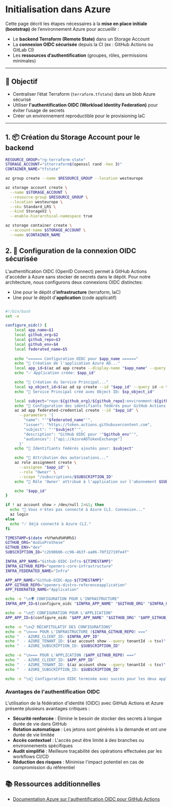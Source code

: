 # Initialisation dans Azure

Cette page décrit les étapes nécessaires à la **mise en place initiale (bootstrap)** de l’environnement Azure pour accueillir :

- Le **backend Terraform (Remote State)** dans un Storage Account
- La **connexion OIDC sécurisée** depuis la CI (ex : GitHub Actions ou GitLab CI)
- Les **ressources d’authentification** (groupes, rôles, permissions minimales)

---

## 🎯 Objectif

- Centraliser l’état Terraform (`terraform.tfstate`) dans un blob Azure sécurisé
- Utiliser **l'authentification OIDC (Workload Identity Federation)** pour éviter l’usage de secrets
- Créer un environnement reproductible pour le provisioning IaC

---

## 1. 📦 Création du Storage Account pour le backend

```bash
RESOURCE_GROUP="rg-terraform-state"
STORAGE_ACCOUNT="stterraform$(openssl rand -hex 3)"
CONTAINER_NAME="tfstate"

az group create --name $RESOURCE_GROUP --location westeurope

az storage account create \
  --name $STORAGE_ACCOUNT \
  --resource-group $RESOURCE_GROUP \
  --location westeurope \
  --sku Standard_LRS \
  --kind StorageV2 \
  --enable-hierarchical-namespace true

az storage container create \
  --account-name $STORAGE_ACCOUNT \
  --name $CONTAINER_NAME
```

## 2. 🔐 Configuration de la connexion OIDC sécurisée

L'authentification OIDC (OpenID Connect) permet à GitHub Actions d'accéder à Azure sans stocker de secrets dans le dépôt.
Pour notre architecture, nous configurons deux connexions OIDC distinctes:
- Une pour le dépôt d'**infrastructure** (terraform, IaC)
- Une pour le dépôt d'**application** (code applicatif)

```bash

#!/bin/bash
set -e  

configure_oidc() {
    local app_name=$1
    local github_org=$2
    local github_repo=$3
    local github_env=$4
    local federated_name=$5
    
    echo "====== Configuration OIDC pour $app_name ======"
    echo "🔄 Création de l'application Azure AD..."
    local app_id=$(az ad app create --display-name "$app_name" --query appId -o tsv)
    echo "✅ Application créée: $app_id"

    echo "🔄 Création du Service Principal..."
    local sp_object_id=$(az ad sp create --id "$app_id" --query id -o tsv)
    echo "👤 Service Principal créé avec Object ID: $sp_object_id"

    local subject="repo:${github_org}/${github_repo}:environment:${github_env}"
    echo "🔄 Configuration des identifiants fédérés pour GitHub Actions..."
    az ad app federated-credential create --id "$app_id" \
      --parameters '{
        "name": "'"$federated_name"'",
        "issuer": "https://token.actions.githubusercontent.com",
        "subject": "'"$subject"'",
        "description": "GitHub OIDC pour '"$github_env"'",
        "audiences": ["api://AzureADTokenExchange"]
      }'
    echo "🔗 Identifiants fédérés ajoutés pour: $subject"

    echo "🔄 Attribution des autorisations..."
    az role assignment create \
      --assignee "$app_id" \
      --role "Owner" \
      --scope "/subscriptions/$SUBSCRIPTION_ID"
    echo "🔑 Rôle 'Owner' attribué à l'application sur l'abonnement $SUBSCRIPTION_ID"

    echo "$app_id"
}

if ! az account show > /dev/null 2>&1; then
  echo "🔐 Vous n'êtes pas connecté à Azure CLI. Connexion..."
  az login
else
  echo "✅ Déjà connecté à Azure CLI."
fi

TIMESTAMP=$(date +%Y%m%d%H%M%S)
GITHUB_ORG="AudioProthese"
GITHUB_ENV="dev"
SUBSCRIPTION_ID="c2b90606-cc96-463f-aa06-70f32719fe4f"

INFRA_APP_NAME="Github-OIDC-Infra-${TIMESTAMP}"
INFRA_GITHUB_REPO="openmrs-core-infrastructure"
INFRA_FEDERATED_NAME="Infra"

APP_APP_NAME="Github-OIDC-App-${TIMESTAMP}"
APP_GITHUB_REPO="openmrs-distro-referenceapplication"
APP_FEDERATED_NAME="Application"

echo -e "\n🌍 CONFIGURATION POUR L'INFRASTRUCTURE"
INFRA_APP_ID=$(configure_oidc "$INFRA_APP_NAME" "$GITHUB_ORG" "$INFRA_GITHUB_REPO" "$GITHUB_ENV" "$INFRA_FEDERATED_NAME")

echo -e "\n📦 CONFIGURATION POUR L'APPLICATION"
APP_APP_ID=$(configure_oidc "$APP_APP_NAME" "$GITHUB_ORG" "$APP_GITHUB_REPO" "$GITHUB_ENV" "$APP_FEDERATED_NAME")

echo -e "\n📋 RÉCAPITULATIF DES CONFIGURATIONS"
echo -e "\n=== POUR L'INFRASTRUCTURE ($INFRA_GITHUB_REPO) ==="
echo "  - AZURE_CLIENT_ID: $INFRA_APP_ID"
echo "  - AZURE_TENANT_ID: $(az account show --query tenantId -o tsv)"
echo "  - AZURE_SUBSCRIPTION_ID: $SUBSCRIPTION_ID"

echo -e "\n=== POUR L'APPLICATION ($APP_GITHUB_REPO) ==="
echo "  - AZURE_CLIENT_ID: $APP_APP_ID"
echo "  - AZURE_TENANT_ID: $(az account show --query tenantId -o tsv)"
echo "  - AZURE_SUBSCRIPTION_ID: $SUBSCRIPTION_ID"

echo -e "\n🎉 Configuration OIDC terminée avec succès pour les deux applications."

```

### Avantages de l'authentification OIDC

L'utilisation de la fédération d'identité (OIDC) avec GitHub Actions et Azure présente plusieurs avantages critiques :

- **Sécurité renforcée** : Élimine le besoin de stocker des secrets à longue durée de vie dans GitHub
- **Rotation automatique** : Les jetons sont générés à la demande et ont une durée de vie limitée
- **Accès contextuel** : L'accès peut être limité à des branches ou environnements spécifiques
- **Audit simplifié** : Meilleure traçabilité des opérations effectuées par les workflows CI/CD
- **Réduction des risques** : Minimise l'impact potentiel en cas de compromission du référentiel


## 📚 Ressources additionnelles

- [Documentation Azure sur l'authentification OIDC pour GitHub Actions](https://docs.microsoft.com/en-us/azure/developer/github/connect-from-azure)